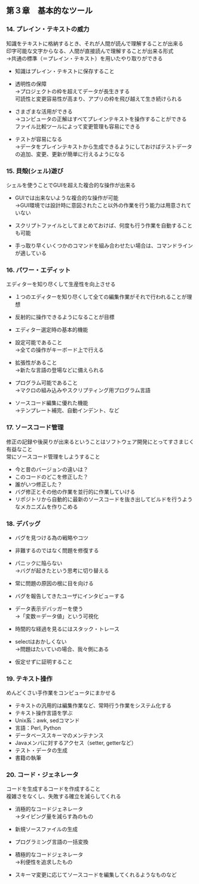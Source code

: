 ## 第３章　基本的なツール
### 14. プレイン・テキストの威力
知識をテキストに格納するとき、それが人間が読んで理解することが出来る  
印字可能な文字からなる、人間が直接読んで理解することが出来る形式  
→共通の標準（＝プレイン・テキスト）を用いたやり取りができる

* 知識はプレイン・テキストに保存すること

* 透明性の保障  
→プロジェクトの枠を超えてデータが長生きする  
可読性と変更容易性が高まり、アプリの枠を飛び越えて生き続けられる

* さまざまな活用ができる  
→コンピュータの正解はすべてプレインテキストを操作することができる  
ファイル比較ツールによって変更管理も容易にできる

* テストが容易になる  
→データをプレインテキストから生成できるようにしておけばテストデータの追加、変更、更新が簡単に行えるようになる

### 15. 貝殻(シェル)遊び
シェルを使うことでGUIを超えた複合的な操作が出来る  

* GUIでは出来ないような複合的な操作が可能  
→GUI環境では設計時に意図されたこと以外の作業を行う能力は用意されていない

* スクリプトファイルとしてまとめておけば、何度も行う作業を自動することも可能

* 手っ取り早くいくつかのコマンドを組み合わせたい場合は、コマンドラインが適している

### 16. パワー・エディット
エディターを知り尽くして生産性を向上させる  

* １つのエディターを知り尽くして全ての編集作業がそれで行われることが理想  

* 反射的に操作できるようになることが目標


* エディター選定時の基本的機能
 * 設定可能であること  
→全ての操作がキーボード上で行える  
 * 拡張性があること  
 →新たな言語の登場などに備えられる  
 * プログラム可能であること  
 →マクロの組み込みやスクリプティング用プログラム言語  
 * ソースコード編集に優れた機能  
 →テンプレート補完、自動インデント、など

### 17. ソースコード管理
修正の記録や後戻りが出来るということはソフトウェア開発にとってすさまじく有益なこと  
常にソースコード管理をしようすること
* 今と昔のバージョンの違いは？
* このコードのどこを修正した？
* 誰がいつ修正した？
* バグ修正とその他の作業を並行的に作業していける  
* リポジトリから自動的に最新のソースコードを抜き出してビルドを行うようなメカニズムを作りこめる

### 18. デバッグ
* バグを見つける為の戦略やコツ
 * 非難するのではなく問題を修復する
 * パニックに陥らない  
→バグが起きたという思考に切り替える
 * 常に問題の原因の根に目を向ける
 * バグを報告してきたユーザにインタビューする
 * データ表示デバッガーを使う  
→「変数＝データ値」という可視化
 * 時間的な経過を見るにはスタック・トレース


* selectはおかしくない  
→問題はたいていの場合、我々側にある

* 仮定せずに証明すること

### 19. テキスト操作
めんどくさい手作業をコンピュータにまかせる
* テキストの汎用的は編集作業など、常時行う作業をシステム化する  
* テキスト操作言語を学ぶ
 * Unix系：awk, sedコマンド
 * 言語：Perl, Python
 * データベーススキーマのメンテナンス
 * Javaメンバに対するアクセス（setter, getterなど）
 * テスト・データの生成
 * 書籍の執筆

### 20. コード・ジェネレータ
コードを生成するコードを作成すること  
複雑さをなくし、失敗する確立を減らしてくれる

* 消極的なコードジェネレータ  
→タイピング量を減らす為のもの
 * 新規ソースファイルの生成
 * プログラミング言語の一括変換


* 積極的なコードジェネレータ  
→利便性を追求したもの
 * スキーマ変更に応じてソースコードを編集してくれるようなものなど
